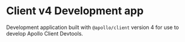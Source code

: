 # Client v4 Development app

Development application built with `@apollo/client` version 4 for use to develop Apollo Client Devtools.
